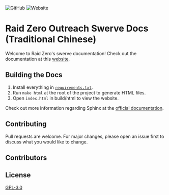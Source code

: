 ![GitHub](https://img.shields.io/github/license/TASRobotics/RaidZero-Outreach-Swerve-Docs-zh_TW?logo=Github)
![Website](https://img.shields.io/website?down_color=red&down_message=offline&label=docs&logo=readthedocs&up_color=green&up_message=online&url=https%3A%2F%2Fraidzero-swerve-docs.readthedocs.io%2Fzh_TW%2Flatest%2F)

# Raid Zero Outreach Swerve Docs (Traditional Chinese)

Welcome to Raid Zero's swerve documentation! Check out the documentation at this [website](https://raidzero-swerve-docs.readthedocs.io/zh_TW/latest/). 

## Building the Docs

1. Install everything in [``requirements.txt``](requirements.txt).
2. Run ``make html`` at the root of the project to generate HTML files. 
3. Open ``index.html`` in build/html to view the website. 

Check out more information regarding Sphinx at the [official documentation](https://www.sphinx-doc.org/en/master/). 

## Contributing

Pull requests are welcome. For major changes, please open an issue first to discuss what you would like to change. 

## Contributors 



## License

[GPL-3.0](https://choosealicense.com/licenses/gpl-3.0/)
